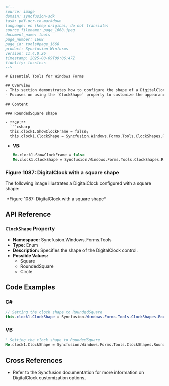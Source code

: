 ```html
<!-- 
source: image
domain: syncfusion-sdk
task: pdf-ocr-to-markdown
language: en (keep original; do not translate)
source_filename: page_1668.jpeg
document_name: tools
page_number: 1668
page_id: tools#page_1668
product: Syncfusion Winforms
version: 11.4.0.26
timestamp: 2025-08-09T09:06:47Z
fidelity: lossless
-->

# Essential Tools for Windows Forms

## Overview
- This section demonstrates how to configure the shape of a DigitalClock control in Syncfusion Winforms.
- Focuses on using the `ClockShape` property to customize the appearance of the DigitalClock.

## Content

### RoundedSquare shape

- **C#:**
  ```csharp
  this.clock1.ShowClockFrame = false;
  this.clock1.ClockShape = Syncfusion.Windows.Forms.Tools.ClockShapes.RoundedSquare;
  ```

- **VB:**
  ```vb
  Me.clock1.ShowClockFrame = false
  Me.clock1.ClockShape = Syncfusion.Windows.Forms.Tools.ClockShapes.RoundedSquare
  ```

### Figure 1087: DigitalClock with a square shape
The following image illustrates a DigitalClock configured with a square shape:

<image>
*Figure 1087: DigitalClock with a square shape*

## API Reference

### `ClockShape` Property
- **Namespace:** Syncfusion.Windows.Forms.Tools
- **Type:** Enum
- **Description:** Specifies the shape of the DigitalClock control.
- **Possible Values:**
  - Square
  - RoundedSquare
  - Circle

## Code Examples

### C#
```csharp
// Setting the clock shape to RoundedSquare
this.clock1.ClockShape = Syncfusion.Windows.Forms.Tools.ClockShapes.RoundedSquare;
```

### VB
```vb
' Setting the clock shape to RoundedSquare
Me.clock1.ClockShape = Syncfusion.Windows.Forms.Tools.ClockShapes.RoundedSquare
```

## Cross References
- Refer to the Syncfusion documentation for more information on DigitalClock customization options.

<!-- tags: [syncfusion, winforms, digitalclock, clockshape, roundedsquare]  
keywords: [clockconfig, digitalclock, roundedsquare, winformscontrols, tools, version11.4.0.26] -->
```